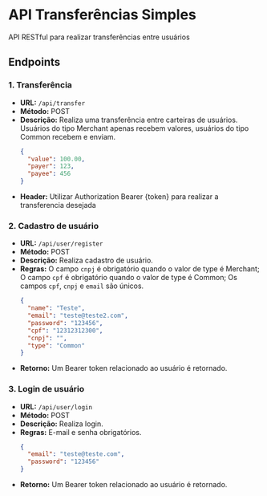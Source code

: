 # API Transferências Simples

API RESTful para realizar transferências entre usuários

## Endpoints

### 1. Transferência

- **URL:** `/api/transfer`
- **Método:** POST
- **Descrição:** Realiza uma transferência entre carteiras de usuários. Usuários do tipo Merchant apenas recebem valores, usuários do tipo Common recebem e enviam.
  ```json
  {
    "value": 100.00,
    "payer": 123,
    "payee": 456
  }
  ```
- **Header:** Utilizar Authorization Bearer {token} para realizar a transferencia desejada

### 2. Cadastro de usuário

- **URL:** `/api/user/register`
- **Método:** POST
- **Descrição:** Realiza cadastro de usuário.
- **Regras:**  O campo `cnpj` é obrigatório quando o valor de type é Merchant; O campo `cpf` é obrigatório quando o valor de type é Common; Os campos `cpf`, `cnpj` e `email` são únicos. 
  ```json
  {
    "name": "Teste",
    "email": "teste@teste2.com",
    "password": "123456",
    "cpf": "12312312300",
    "cnpj": "",
    "type": "Common"
  }
  ```
- **Retorno:** Um Bearer token relacionado ao usuário é retornado.

### 3. Login de usuário

- **URL:** `/api/user/login`
- **Método:** POST
- **Descrição:** Realiza login.
- **Regras:**  E-mail e senha obrigatórios.
  ```json
  {
    "email": "teste@teste.com",
    "password": "123456"
  }
  ```
- **Retorno:** Um Bearer token relacionado ao usuário é retornado.